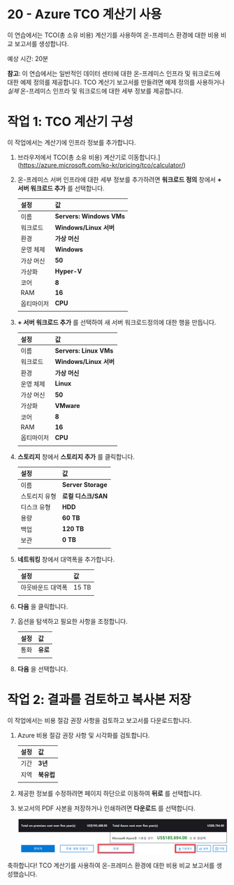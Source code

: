 ﻿---
wts:
    title: '20 - Azure TCO 계산기 사용'
    module: '모듈 04 - Azure 가격 책정 및 지원'
---
# 20 - Azure TCO 계산기 사용


이 연습에서는 TCO(총 소유 비용) 계산기를 사용하여 온-프레미스 환경에 대한 비용 비교 보고서를 생성합니다.

예상 시간: 20분

**참고**: 이 연습에서는 일반적인 데이터 센터에 대한 온-프레미스 인프라 및 워크로드에 대한 예제 정의를 제공합니다. TCO 계산기 보고서를 만들려면 예제 정의를 사용하거나 *실제* 온-프레미스 인프라 및 워크로드에 대한 세부 정보를 제공합니다.

# 작업 1: TCO 계산기 구성

이 작업에서는 계산기에 인프라 정보를 추가합니다. 

1. 브라우저에서 TCO(총 소유 비용) 계산기로 이동합니다.](https://azure.microsoft.com/ko-kr/pricing/tco/calculator/)

2. 온-프레미스 서버 인프라에 대한 세부 정보를 추가하려면 **워크로드 정의** 창에서 **+ 서버 워크로드 추가** 를 선택합니다.

    | 설정 | 값 |
    | -- | -- |
    | 이름 | **Servers: Windows VMs** |
    | 워크로드 | **Windows/Linux 서버** |
    | 환경 | **가상 머신** |
    | 운영 체제 | **Windows** |  
    | 가상 머신 | **50** |
    | 가상화 | **Hyper-V** |
    | 코어 | **8**|
    | RAM | **16** |
    | 옵티마이저 | **CPU** |
    | | |

3. **+ 서버 워크로드 추가** 를 선택하여 새 서버 워크로드정의에 대한 행을 만듭니다. 

    | 설정 | 값 |
    | -- | -- |
    | 이름 | **Servers: Linux VMs** |
    | 워크로드 | **Windows/Linux 서버** |
    | 환경 | **가상 머신** |
    | 운영 체제 | **Linux** |  
    | 가상 머신 | **50** |
    | 가상화 | **VMware** |
    | 코어 | **8**|
    | RAM | **16** |
    | 옵티마이저 | **CPU** |
    | | |


4. **스토리지** 창에서 **스토리지 추가** 를 클릭합니다.

    | 설정 | 값 |
    | -- | -- |
    | 이름 | **Server Storage** |
    | 스토리지 유형 | **로컬 디스크/SAN** |
    | 디스크 유형 | **HDD** |
    | 용량 | **60 TB** |  
    | 백업 | **120 TB** |
    | 보관 | **0 TB** |
    | | |


5. **네트워킹** 창에서 대역폭을 추가합니다. 

    | 설정 | 값 |
    | -- | -- |
    | 아웃바운드 대역폭 | 15 TB|
    | | |

6. **다음** 을 클릭합니다.

7. 옵션을 탐색하고 필요한 사항을 조정합니다. 

    | 설정 | 값 |
    | -- | -- |
    | 통화 | **유로** |
    | | |

8. **다음** 을 선택합니다.

# 작업 2: 결과를 검토하고 복사본 저장

이 작업에서는 비용 절감 권장 사항을 검토하고 보고서를 다운로드합니다. 

1. Azure 비용 절감 권장 사항 및 시각화를 검토합니다.

    | 설정 | 값 |
    | -- | -- |
    | 기간| **3년** |
    | 지역 | **북유럽** |
    | | |


2. 제공한 정보를 수정하려면 페이지 하단으로 이동하여 **뒤로** 를 선택합니다. 

3. 보고서의 PDF 사본을 저장하거나 인쇄하려면 **다운로드** 를 선택합니다.

    ![Azure TCO 계산기 보고서 창의 스크린샷. 강조 표시되고 완료된 입력 필드는 TCO 계산기 기간을 3년으로 설정하고 지역을 북유럽으로 설정하는 방법을 나타냅니다. 그래프는 Azure 사용에 의한 비용 절감과 비교되는 온-프레미스 인프라 및 워크로드 오프셋 비용을 보여줍니다.](../images/2001.png)


축하합니다! TCO 계산기를 사용하여 온-프레미스 환경에 대한 비용 비교 보고서를 생성했습니다.
